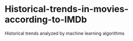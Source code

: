 # Historical-trends-in-movies-according-to-IMDb
Historical trends analyzed by machine learning algorithms
